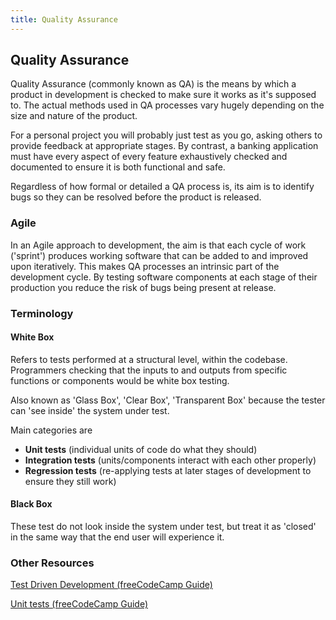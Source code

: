 ```yaml
---
title: Quality Assurance
---
```

## Quality Assurance

Quality Assurance (commonly known as QA) is the means by which a product in development is checked to make sure it works as it's supposed to.  The actual methods used in QA processes vary hugely depending on the size and nature of the product. 

For a personal project you will probably just test as you go, asking others to provide feedback at appropriate stages. By contrast, a banking application must have every aspect of every feature exhaustively checked and documented to ensure it is both functional and safe. 

Regardless of how formal or detailed a QA process is, its aim is to identify bugs so they can be resolved before the product is released.

### Agile
In an Agile approach to development, the aim is that each cycle of work ('sprint') produces working software that can be added to and improved upon iteratively. This makes QA processes an intrinsic part of the development cycle. By testing software components at each stage of their production you reduce the risk of bugs being present at release.

### Terminology
#### White Box
Refers to tests performed at a structural level, within the codebase. Programmers checking that the inputs to and outputs from specific functions or components would be white box testing.

Also known as 'Glass Box', 'Clear Box', 'Transparent Box' because the tester can 'see inside' the system under test.

Main categories are 

* **Unit tests** (individual units of code do what they should)
* **Integration tests** (units/components interact with each other properly)
*  **Regression tests** (re-applying tests at later stages of development to ensure they still work)

#### Black Box
These test do not look inside the system under test, but treat it as 'closed' in the same way that the end user will experience it. 

### Other Resources
[Test Driven Development (freeCodeCamp Guide)](https://guide.freecodecamp.org/agile/test-driven-development)

[Unit tests (freeCodeCamp Guide)](https://guide.freecodecamp.org/software-engineering/unit-tests/)




